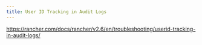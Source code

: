 ```yaml
---
title: User ID Tracking in Audit Logs
---
```


https://rancher.com/docs/rancher/v2.6/en/troubleshooting/userid-tracking-in-audit-logs/